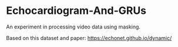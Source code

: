 # Echocardiogram-And-GRUs
An experiment in processing video data using masking.

Based on this dataset and paper: https://echonet.github.io/dynamic/
